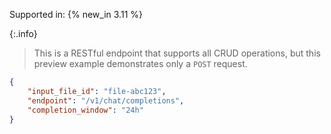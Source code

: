 Supported in: {% new_in 3.11 %}

{:.info}
> This is a RESTful endpoint that supports all CRUD operations, but this preview example demonstrates only a `POST` request.

```json
{
    "input_file_id": "file-abc123",
    "endpoint": "/v1/chat/completions",
    "completion_window": "24h"
}
```